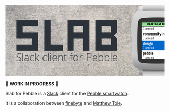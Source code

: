 ![Slab for Pebble banner](https://raw.githubusercontent.com/finebyte/slabforpebble/master/appstore/banner01.png)

:construction: **WORK IN PROGRESS** :construction:

Slab for Pebble is a [Slack][slack] client for the [Pebble smartwatch][pebble].

It is a collaboration between [finebyte](https://github.com/finebyte/) and [Matthew Tole](https://github.com/matthewtole/).

[slack]: https://slack.com/
[pebble]: https://pebble.com/
